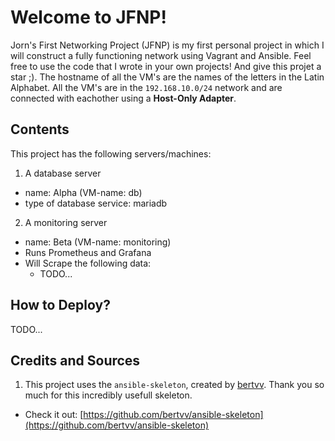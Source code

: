# Welcome to JFNP!

Jorn's First Networking Project (JFNP) is my first personal project in which I will construct a fully functioning network using Vagrant and Ansible.
Feel free to use the code that I wrote in your own projects! And give this projet a star ;). 
The hostname of all the VM's are the names of the letters in the Latin Alphabet. 
All the VM's are in the ``192.168.10.0/24`` network and are connected with eachother using a **Host-Only Adapter**.  

## Contents 
This project has the following servers/machines:
1. A database server   
  * name: Alpha (VM-name: db)
  * type of database service: mariadb 
2. A monitoring server
  * name: Beta (VM-name: monitoring)
  * Runs Prometheus and Grafana 
  * Will Scrape the following data:
    * TODO...

## How to Deploy? 
TODO...

## Credits and Sources
1. This project uses the `ansible-skeleton`, created by [bertvv](https://github.com/bertvv). Thank you so much for this incredibly usefull skeleton. 
  * Check it out: [https://github.com/bertvv/ansible-skeleton](https://github.com/bertvv/ansible-skeleton)
